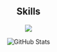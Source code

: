 
<h2 align="center">Skills</h2>

<p align="center">
  <a href="https://skillicons.dev">
    <img src="https://skillicons.dev/icons?i=python,bash,linux,vim,regex" />
  </a>
</p>

<div align="center">
  <img src="https://github-readme-stats-jade-theta.vercel.app/api?username=whatev33r&show_icons=true&theme=tokyonight" alt="GitHub Stats">
</div>
